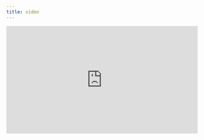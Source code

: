 ```yaml
---
title: video
---
```


<div style="padding:56.25% 0 0 0;position:relative;"><iframe src="https://player.vimeo.com/video/399217829?byline=0&portrait=0" style="position:absolute;top:0;left:0;width:100%;height:100%;" frameborder="0" allow="autoplay; fullscreen" allowfullscreen></iframe></div><script src="https://player.vimeo.com/api/player.js"></script>
